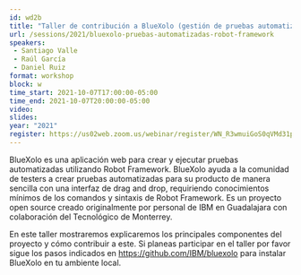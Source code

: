 ```yaml
---
id: wd2b
title: "Taller de contribución a BlueXolo (gestión de pruebas automatizadas)"
url: /sessions/2021/bluexolo-pruebas-automatizadas-robot-framework
speakers:
 - Santiago Valle
 - Raúl García
 - Daniel Ruiz
format: workshop
block: w
time_start: 2021-10-07T17:00:00-05:00
time_end: 2021-10-07T20:00:00-05:00
video:
slides:
year: "2021"
register: https://us02web.zoom.us/webinar/register/WN_R3wmuiGoS0qVMd31p8VkCQ
---
```


BlueXolo es una aplicación web para crear y ejecutar pruebas automatizadas utilizando Robot Framework. BlueXolo ayuda a la comunidad de testers a crear pruebas automatizadas para su producto de manera sencilla con una interfaz de drag and drop, requiriendo conocimientos mínimos de los comandos y sintaxis de Robot Framework. Es un proyecto open source creado originalmente por personal de IBM en Guadalajara con colaboración del Tecnológico de Monterrey.

En este taller mostraremos explicaremos los principales componentes del proyecto y cómo contribuir a este. 
Si planeas participar en el taller por favor sigue los pasos indicados en https://github.com/IBM/bluexolo para instalar BlueXolo en tu ambiente local.
